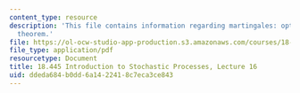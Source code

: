 ```yaml
---
content_type: resource
description: 'This file contains information regarding martingales: optional stopping
  theorem.'
file: https://ol-ocw-studio-app-production.s3.amazonaws.com/courses/18-445-introduction-to-stochastic-processes-spring-2015/ddeda684b0dd6a1422418c7eca3ce843_MIT18_445S15_lecture16.pdf
file_type: application/pdf
resourcetype: Document
title: 18.445 Introduction to Stochastic Processes, Lecture 16
uid: ddeda684-b0dd-6a14-2241-8c7eca3ce843
---
```

